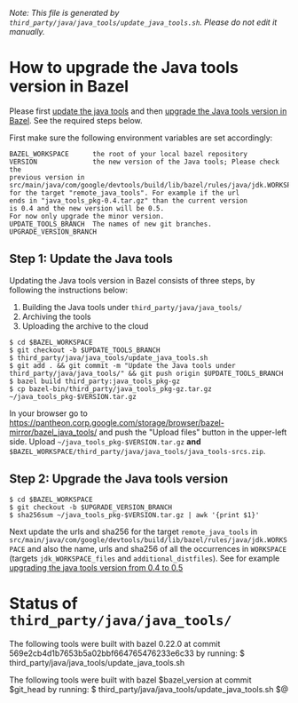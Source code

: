 *Note: This file is generated by `third_party/java/java_tools/update_java_tools.sh`. Please do not edit it manually.*

# How to upgrade the Java tools version in Bazel

Please first [update the java tools](#update-the-java-tools) and then [upgrade the Java tools version in Bazel](#upgrade-the-java-tools-version). See the required steps below.

First make sure the following environment variables are set accordingly:

```
BAZEL_WORKSPACE      the root of your local bazel repository
VERSION              the new version of the Java tools; Please check the
previous version in
src/main/java/com/google/devtools/build/lib/bazel/rules/java/jdk.WORKSPACE
for the target "remote_java_tools". For example if the url
ends in "java_tools_pkg-0.4.tar.gz" than the current version
is 0.4 and the new version will be 0.5.
For now only upgrade the minor version.
UPDATE_TOOLS_BRANCH  The names of new git branches.
UPGRADE_VERSION_BRANCH
```
## Step 1: Update the Java tools

Updating the Java tools version in Bazel consists of three steps, by following the instructions below:
1. Building the Java tools under `third_party/java/java_tools/`
2. Archiving the tools
3. Uploading the archive to the cloud

```
$ cd $BAZEL_WORKSPACE
$ git checkout -b $UPDATE_TOOLS_BRANCH
$ third_party/java/java_tools/update_java_tools.sh
$ git add . && git commit -m "Update the Java tools under third_party/java/java_tools/" && git push origin $UPDATE_TOOLS_BRANCH
$ bazel build third_party:java_tools_pkg-gz
$ cp bazel-bin/third_party/java_tools_pkg-gz.tar.gz ~/java_tools_pkg-$VERSION.tar.gz
```

In your browser go to https://pantheon.corp.google.com/storage/browser/bazel-mirror/bazel_java_tools/
and push the "Upload files" button in the upper-left side. Upload `~/java_tools_pkg-$VERSION.tar.gz`
**and** `$BAZEL_WORKSPACE/third_party/java/java_tools/java_tools-srcs.zip`.

## Step 2: Upgrade the Java tools version

```
$ cd $BAZEL_WORKSPACE
$ git checkout -b $UPGRADE_VERSION_BRANCH
$ sha256sum ~/java_tools_pkg-$VERSION.tar.gz | awk '{print $1}'
```

Next update the urls and sha256 for the target `remote_java_tools` in
`src/main/java/com/google/devtools/build/lib/bazel/rules/java/jdk.WORKSPACE`
and also the name, urls and sha256 of all the occurrences in `WORKSPACE`
(targets `jdk_WORKSPACE_files` and `additional_distfiles`).
See for example [upgrading the java tools version from 0.4 to 0.5](https://github.com/bazelbuild/bazel/pull/7541/commits/93eee0e222df9d8aedd6661ea73311645824f188)

# Status of `third_party/java/java_tools/`

The following tools were built with bazel 0.22.0 at commit 569e2cb4d1b7653b5a02bbf664765476233e6c33
by running:
$ third_party/java/java_tools/update_java_tools.sh



The following tools were built with bazel $bazel_version at commit $git_head
by running:
$ third_party/java/java_tools/update_java_tools.sh $@